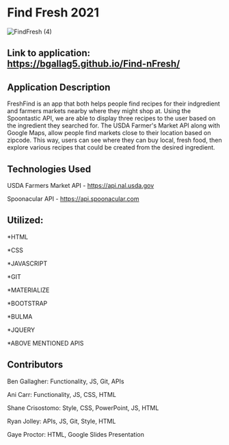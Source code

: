 # Find Fresh 2021
![FindFresh (4)](https://user-images.githubusercontent.com/84213096/125107917-5a129d00-e0af-11eb-8fd0-afbd014d094a.gif)


## Link to application: https://bgallag5.github.io/Find-nFresh/

## Application Description
FreshFind is an app that both helps people find recipes for their indgredient and farmers markets nearby where they might shop at. Using the Spoontastic API, we are able to display three recipes to the user based on the ingredient they searched for. The USDA Farmer's Market API along with Google Maps, allow people find markets close to their location based on zipcode. This way, users can see where they can buy local, fresh food, then explore various recipes that could be created from the desired ingredient.   


## Technologies Used
USDA Farmers Market API - https://api.nal.usda.gov

Spoonacular API - https://api.spoonacular.com




## Utilized: 
*HTML

*CSS

*JAVASCRIPT

*GIT

*MATERIALIZE 

*BOOTSTRAP

*BULMA

*JQUERY 

*ABOVE MENTIONED APIS

## Contributors

Ben Gallagher: Functionality, JS, Git, APIs

Ani Carr: Functionality, JS, CSS, HTML 

Shane Crisostomo: Style, CSS, PowerPoint, JS, HTML

Ryan Jolley: APIs, JS, Git, Style, HTML

Gaye Proctor: HTML, Google Slides Presentation



